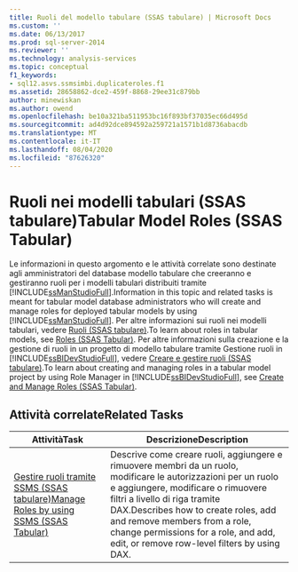 ```yaml
---
title: Ruoli del modello tabulare (SSAS tabulare) | Microsoft Docs
ms.custom: ''
ms.date: 06/13/2017
ms.prod: sql-server-2014
ms.reviewer: ''
ms.technology: analysis-services
ms.topic: conceptual
f1_keywords:
- sql12.asvs.ssmsimbi.duplicateroles.f1
ms.assetid: 28658862-dce2-459f-8868-29ee31c879bb
author: minewiskan
ms.author: owend
ms.openlocfilehash: be10a321ba511953bc16f893bf37035ec66d495d
ms.sourcegitcommit: ad4d92dce894592a259721a1571b1d8736abacdb
ms.translationtype: MT
ms.contentlocale: it-IT
ms.lasthandoff: 08/04/2020
ms.locfileid: "87626320"
---
```

# <a name="tabular-model-roles-ssas-tabular"></a><span data-ttu-id="a8be8-102">Ruoli nei modelli tabulari (SSAS tabulare)</span><span class="sxs-lookup"><span data-stu-id="a8be8-102">Tabular Model Roles (SSAS Tabular)</span></span>
  <span data-ttu-id="a8be8-103">Le informazioni in questo argomento e le attività correlate sono destinate agli amministratori del database modello tabulare che creeranno e gestiranno ruoli per i modelli tabulari distribuiti tramite [!INCLUDE[ssManStudioFull](../../includes/ssmanstudiofull-md.md)].</span><span class="sxs-lookup"><span data-stu-id="a8be8-103">Information in this topic and related tasks is meant for tabular model database administrators who will create and manage roles for deployed tabular models by using [!INCLUDE[ssManStudioFull](../../includes/ssmanstudiofull-md.md)].</span></span> <span data-ttu-id="a8be8-104">Per altre informazioni sui ruoli nei modelli tabulari, vedere [Ruoli &#40;SSAS tabulare&#41;](roles-ssas-tabular.md).</span><span class="sxs-lookup"><span data-stu-id="a8be8-104">To learn about roles in tabular models, see [Roles &#40;SSAS Tabular&#41;](roles-ssas-tabular.md).</span></span> <span data-ttu-id="a8be8-105">Per altre informazioni sulla creazione e la gestione di ruoli in un progetto di modello tabulare tramite Gestione ruoli in [!INCLUDE[ssBIDevStudioFull](../../includes/ssbidevstudiofull-md.md)], vedere [Creare e gestire ruoli &#40;SSAS tabulare&#41;](create-and-manage-roles-ssas-tabular.md).</span><span class="sxs-lookup"><span data-stu-id="a8be8-105">To learn about creating and managing roles in a tabular model project by using Role Manager in [!INCLUDE[ssBIDevStudioFull](../../includes/ssbidevstudiofull-md.md)], see [Create and Manage Roles &#40;SSAS Tabular&#41;](create-and-manage-roles-ssas-tabular.md).</span></span>  
  
## <a name="related-tasks"></a><span data-ttu-id="a8be8-106">Attività correlate</span><span class="sxs-lookup"><span data-stu-id="a8be8-106">Related Tasks</span></span>  
  
|<span data-ttu-id="a8be8-107">Attività</span><span class="sxs-lookup"><span data-stu-id="a8be8-107">Task</span></span>|<span data-ttu-id="a8be8-108">Descrizione</span><span class="sxs-lookup"><span data-stu-id="a8be8-108">Description</span></span>|  
|----------|-----------------|  
|[<span data-ttu-id="a8be8-109">Gestire ruoli tramite SSMS &#40;SSAS tabulare&#41;</span><span class="sxs-lookup"><span data-stu-id="a8be8-109">Manage Roles by using SSMS &#40;SSAS Tabular&#41;</span></span>](manage-roles-by-using-ssms-ssas-tabular.md)|<span data-ttu-id="a8be8-110">Descrive come creare ruoli, aggiungere e rimuovere membri da un ruolo, modificare le autorizzazioni per un ruolo e aggiungere, modificare o rimuovere filtri a livello di riga tramite DAX.</span><span class="sxs-lookup"><span data-stu-id="a8be8-110">Describes how to create roles, add and remove members from a role, change permissions for a role, and add, edit, or remove row-level filters by using DAX.</span></span>|  
  
  
